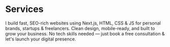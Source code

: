 # Services
I build fast, SEO-rich websites using Next.js, HTML, CSS &amp; JS for personal brands, startups &amp; freelancers. Clean design, mobile-ready, and built to grow your business. No tech skills needed — just book a free consultation &amp; let's launch your digital presence.
